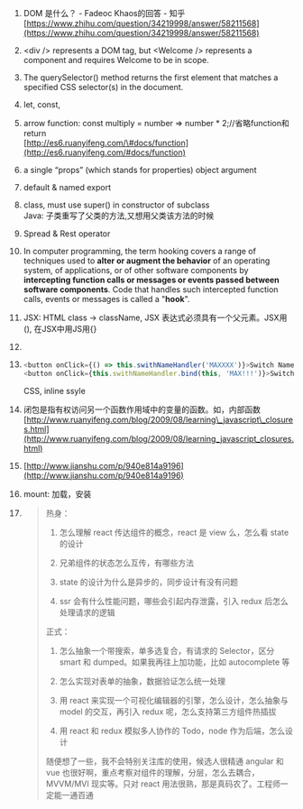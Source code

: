 1. DOM 是什么？ - Fadeoc Khaos的回答 - 知乎 [https://www.zhihu.com/question/34219998/answer/58211568](https://www.zhihu.com/question/34219998/answer/58211568)
2. &lt;div /&gt; represents a DOM tag, but &lt;Welcome /&gt; represents a component and requires Welcome to be in scope.
3. The querySelector\(\) method returns the first element that matches a specified CSS selector\(s\) in the document.
4. let, const, 
5. arrow function: const multiply = number =&gt; number \* 2;//省略function和return  
   [http://es6.ruanyifeng.com/\#docs/function](http://es6.ruanyifeng.com/#docs/function)

6. a single “props” \(which stands for properties\) object argument

7. default & named export

8. class, must use super\(\) in constructor of subclass  
   Java: 子类重写了父类的方法,又想用父类该方法的时候

9. Spread & Rest operator

10. In computer programming, the term hooking covers a range of techniques used to **alter or augment the behavior** of an operating system, of applications, or of other software components by **intercepting function calls or messages or events passed between software components**. Code that handles such intercepted function calls, events or messages is called a "**hook**".

11. JSX: HTML class -&gt; className, JSX 表达式必须具有一个父元素。JSX用\(\), 在JSX中用JS用{}

12. 
13. ```js
    <button onClick={() => this.swithNameHandler('MAXXXX')}>Switch Name</button> //can be inefficient
    <button onClick={this.swithNameHandler.bind(this, 'MAX!!!')}>Switch Name</button> //use this!
    ```

    CSS, inline ssyle

14. 闭包是指有权访问另一个函数作用域中的变量的函数。如，内部函数 [http://www.ruanyifeng.com/blog/2009/08/learning\_javascript\_closures.html](http://www.ruanyifeng.com/blog/2009/08/learning_javascript_closures.html)

15. [http://www.jianshu.com/p/940e814a9196](http://www.jianshu.com/p/940e814a9196)

16. mount: 加载，安装

17. > 热身：
    >
    > 1. 怎么理解 react 传达组件的概念，react 是 view 么，怎么看 state 的设计
    >
    > 2. 兄弟组件的状态怎么互传，有哪些方法
    >
    > 3. state 的设计为什么是异步的，同步设计有没有问题
    >
    > 4. ssr 会有什么性能问题，哪些会引起内存泄露，引入 redux 后怎么处理请求的逻辑
    >
    > 正式：
    >
    > 1. 怎么抽象一个带搜索，单多选复合，有请求的 Selector，区分 smart 和 dumped。如果我再往上加功能，比如 autocomplete 等
    >
    > 2. 怎么实现对表单的抽象，数据验证怎么统一处理
    >
    > 3. 用 react 来实现一个可视化编辑器的引擎，怎么设计，怎么抽象与 model 的交互，再引入 redux 呢，怎么支持第三方组件热插拔
    >
    > 4. 用 react 和 redux 模拟多人协作的 Todo，node 作为后端，怎么设计
    >
    > 随便想了一些，我不会特别关注库的使用，候选人很精通 angular 和 vue 也很好啊，重点考察对组件的理解，分层，怎么去耦合，MVVM/MVI 现实等。只对 react 用法很熟，那是真码农了。工程师一定能一通百通



